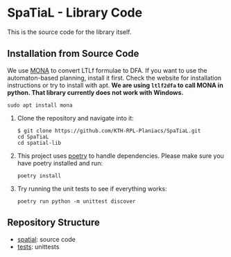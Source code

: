 # SpaTiaL - Library Code

This is the source code for the library itself.

## Installation from Source Code

We use [MONA](http://www.brics.dk/mona/) to convert LTLf formulae to DFA. If you want to use the automaton-based planning, install it first.
Check the website for installation instructions or try to install with apt. **We are using `ltlf2dfa` to call MONA in python.
That library currently does not work with Windows.**
```shell
sudo apt install mona
```

1. Clone the repository and navigate into it:
    ```
    $ git clone https://github.com/KTH-RPL-Planiacs/SpaTiaL.git
    cd SpaTiaL
    cd spatial-lib
    ```
2. This project uses [poetry](https://python-poetry.org/) to handle dependencies. Please make sure you have poetry installed and run:
    ```
    poetry install
    ```
3. Try running the unit tests to see if everything works:
    ```
    poetry run python -m unittest discover
    ```

## Repository Structure

- [spatial](./spatial): source code
- [tests](./tests): unittests
